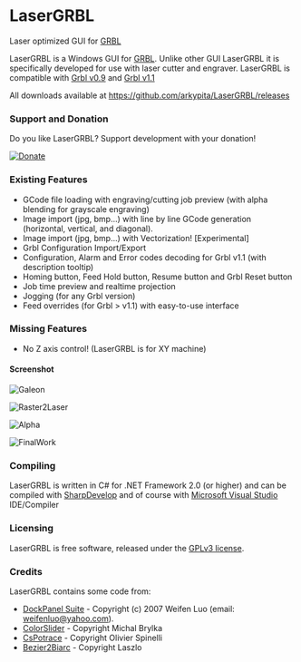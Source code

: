 # LaserGRBL
Laser optimized GUI for [GRBL](https://github.com/grbl/grbl/wiki)

LaserGRBL is a Windows GUI for [GRBL](https://github.com/grbl/grbl/wiki). Unlike other GUI LaserGRBL it is specifically developed for use with laser cutter and engraver.
LaserGRBL is compatible with [Grbl v0.9](https://github.com/grbl/grbl/) and [Grbl v1.1](https://github.com/gnea/grbl/)

All downloads available at https://github.com/arkypita/LaserGRBL/releases

### Support and Donation

Do you like LaserGRBL? Support development with your donation!

[![Donate](https://www.paypalobjects.com/en_US/i/btn/btn_donateCC_LG.gif)](https://www.paypal.com/cgi-bin/webscr?cmd=_donations&business=mlpita%40bergamo3%2eit&lc=US&item_name=LaserGRBL&item_number=lasergrbl&currency_code=EUR&bn=PP%2dDonationsBF%3abtn_donateCC_LG%2egif%3aNonHosted)

### Existing Features

- GCode file loading with engraving/cutting job preview (with alpha blending for grayscale engraving)
- Image import (jpg, bmp...) with line by line GCode generation (horizontal, vertical, and diagonal).
- Image import (jpg, bmp...) with Vectorization! [Experimental]
- Grbl Configuration Import/Export
- Configuration, Alarm and Error codes decoding for Grbl v1.1 (with description tooltip)
- Homing button, Feed Hold button, Resume button and Grbl Reset button
- Job time preview and realtime projection
- Jogging (for any Grbl version)
- Feed overrides (for Grbl > v1.1) with easy-to-use interface

### Missing Features

- No Z axis control! (LaserGRBL is for XY machine)

#### Screenshot

![Galeon](https://cloud.githubusercontent.com/assets/8782035/21349915/dba84a5a-c6b4-11e6-965f-a74fd283267a.jpg)

![Raster2Laser](https://cloud.githubusercontent.com/assets/8782035/21425748/34400d46-c84b-11e6-99e5-6eb529a98f8f.jpg)

![Alpha](https://cloud.githubusercontent.com/assets/8782035/21351296/1df460c2-c6bc-11e6-8eee-4612bb7978fa.jpg)

![FinalWork](https://cloud.githubusercontent.com/assets/8782035/21907662/bbe988be-d910-11e6-9bdb-75b6e3404e0a.jpg)

### Compiling

LaserGRBL is written in C# for .NET Framework 2.0 (or higher) and can be compiled with [SharpDevelop](http://www.icsharpcode.net/opensource/sd/) and of course with [Microsoft Visual Studio](https://www.visualstudio.com) IDE/Compiler

### Licensing

LaserGRBL is free software, released under the [GPLv3 license](https://www.gnu.org/licenses/gpl-3.0.en.html).

### Credits

LaserGRBL contains some code from:
- [DockPanel Suite](https://github.com/dockpanelsuite/dockpanelsuite) - Copyright (c) 2007 Weifen Luo (email: weifenluo@yahoo.com).
- [ColorSlider](https://www.codeproject.com/articles/17395/owner-drawn-trackbar-slider) - Copyright Michal Brylka
- [CsPotrace](https://github.com/Invenietis/PoTrace) - Copyright Olivier Spinelli
- [Bezier2Biarc](https://github.com/domoszlai/bezier2biarc) - Copyright Laszlo



